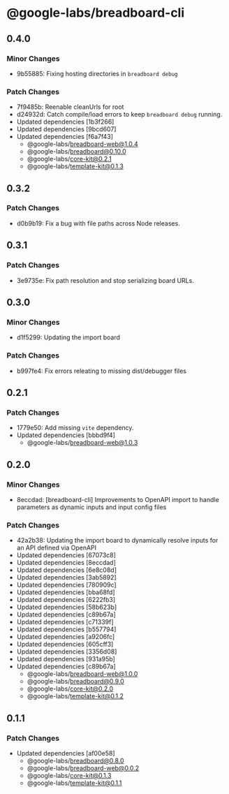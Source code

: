 # @google-labs/breadboard-cli

## 0.4.0

### Minor Changes

- 9b55885: Fixing hosting directories in `breadboard debug`

### Patch Changes

- 7f9485b: Reenable cleanUrls for root
- d24932d: Catch compile/load errors to keep `breadboard debug` running.
- Updated dependencies [1b3f266]
- Updated dependencies [9bcd607]
- Updated dependencies [f6a7f43]
  - @google-labs/breadboard-web@1.0.4
  - @google-labs/breadboard@0.10.0
  - @google-labs/core-kit@0.2.1
  - @google-labs/template-kit@0.1.3

## 0.3.2

### Patch Changes

- d0b9b19: Fix a bug with file paths across Node releases.

## 0.3.1

### Patch Changes

- 3e9735e: Fix path resolution and stop serializing board URLs.

## 0.3.0

### Minor Changes

- d1f5299: Updating the import board

### Patch Changes

- b997fe4: Fix errors releating to missing dist/debugger files

## 0.2.1

### Patch Changes

- 1779e50: Add missing `vite` dependency.
- Updated dependencies [bbbd9f4]
  - @google-labs/breadboard-web@1.0.3

## 0.2.0

### Minor Changes

- 8eccdad: [breadboard-cli] Improvements to OpenAPI import to handle parameters as dynamic inputs and input config files

### Patch Changes

- 42a2b38: Updating the import board to dynamically resolve inputs for an API defined via OpenAPI
- Updated dependencies [67073c8]
- Updated dependencies [8eccdad]
- Updated dependencies [6e8c08d]
- Updated dependencies [3ab5892]
- Updated dependencies [780909c]
- Updated dependencies [bba68fd]
- Updated dependencies [6222fb3]
- Updated dependencies [58b623b]
- Updated dependencies [c89b67a]
- Updated dependencies [c71339f]
- Updated dependencies [b557794]
- Updated dependencies [a9206fc]
- Updated dependencies [605cff3]
- Updated dependencies [3356d08]
- Updated dependencies [931a95b]
- Updated dependencies [c89b67a]
  - @google-labs/breadboard-web@1.0.0
  - @google-labs/breadboard@0.9.0
  - @google-labs/core-kit@0.2.0
  - @google-labs/template-kit@0.1.2

## 0.1.1

### Patch Changes

- Updated dependencies [af00e58]
  - @google-labs/breadboard@0.8.0
  - @google-labs/breadboard-web@0.0.2
  - @google-labs/core-kit@0.1.3
  - @google-labs/template-kit@0.1.1
